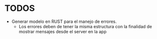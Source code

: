 # TODOS

- Generar modelo en RUST para el manejo de errores.
  - Los errores deben de tener la misma estructura con la finalidad de mostrar mensajes desde el server en la app
